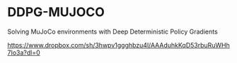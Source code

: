# DDPG-MUJOCO
Solving MuJoCo environments with Deep Deterministic Policy Gradients

https://www.dropbox.com/sh/3hwpv1ggghbzu4l/AAAduhkKqD53rbuRuWHh7Io3a?dl=0